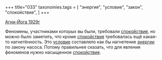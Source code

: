 +++
title="033"
taxonomies.tags = [
 "энергия",
 "условие",
 "закон",
 "спокойствие",
]
+++

[Агни-Йога 1929г](/agni/1929)

Феномены, участниками которых вы были, требовали [спокойствия](/tags/[спокойствие](/tags/спокойствие)), но можно было заметить, что кроме [спокойствия](/tags/[спокойствие](/tags/спокойствие)) требовалась ещё какая-то нагнетённость. Это [условие](/tags/условие) составляло как бы нагнетение [энергии](/tags/энергия) по закону насоса. Потому правильнее сказать, что для явления феноменов нужно насыщенное [спокойствие](/tags/спокойствие).